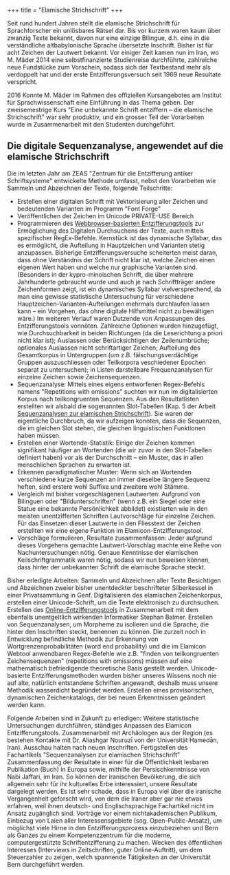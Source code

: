 +++
title = "Elamische Strichschrift"
+++


Seit rund hundert Jahren stellt die elamische Strichschrift für Sprachforscher ein unlösbares Rätsel dar. Bis vor kurzem waren kaum über zwanzig Texte bekannt, davon nur eine einzige Bilingue, d.h. eine in die verständliche altbabylonische Sprache übersetzte Inschrift. Bisher ist für acht Zeichen der Lautwert bekannt. Vor einiger Zeit kamen nun im Iran, wo M. Mäder 2014 eine selbstfinanzierte Studienreise durchführte, zahlreiche neue Fundstücke zum Vorschein, sodass sich der Textbestand mehr als verdoppelt hat und der erste Entzifferungsversuch seit 1969 neue Resultate verspricht.

2016 Konnte M. Mäder im Rahmen des offiziellen Kursangebotes am Institut für Sprachwissenschaft eine Einführung in das Thema geben. Der zweisemestrige Kurs "Eine unbekannte Schrift entziffern – die elamische Strichschrift" war sehr produktiv, und ein grosser Teil der Vorarbeiten wurde in Zusammenarbeit mit den Studenten durchgeführt.

## Die digitale Sequenzanalyse, angewendet auf die elamische Strichschrift
Die im letzten Jahr am ZEAS "Zentrum für die Entzifferung antiker Schriftsysteme" entwickelte Methode umfasst, nebst den Vorarbeiten wie Sammeln und Abzeichnen der Texte, folgende Teilschritte:
-  Erstellen einer  digitalen Schrift mit Vektorisierung aller Zeichen und bedeutenden Varianten im Programm "Font Forge"
-   Veröffentlichen der Zeichen im Unicode PRIVATE-USE Bereich
-  Programmieren des [Webbrowser-basierten Entzifferungstools](http://center-for-decipherment.ch/tool) zur Ermöglichung des Digitalen Durchsuchens der Texte, auch mittels spezifischer RegEx-Befehle. Kernstück ist das dynamische Syllabar, das es ermöglicht, die Aufteilung in Hauptzeichen und Varianten stetig anzupassen. Bisherige Entzifferungsversuche scheiterten meist daran, dass ohne Verständnis der Schrift nicht klar ist, welche Zeichen einen eigenen Wert haben und welche nur graphische Varianten sind. (Besonders in der kypro-minoischen Schrift, die über mehrere Jahrhunderte  gebraucht wurde und auch je nach Schriftträger andere Zeichenformen zeigt, ist ein dynamisches Syllabar vielversprechend, da man eine gewisse statistische Untersuchung für verschiedene Hauptzeichen-Varianten-Aufteilungen mehrmals durchlaufen lassen kann – ein Vorgehen, das ohne digitale Hilfsmittel nicht zu bewältigen wäre.)
Im weiteren Verlauf waren Dutzende von Anpassungen des Entzifferungstools vonnöten. Zahlreiche Optionen wurden hinzugefügt, wie Durchsuchbarkeit in beiden Richtungen (da die Leserichtung a priori nicht klar ist); Auslassen oder Berücksichtigen der Zeilenumbrüche; optionales Auslassen nicht schriftartiger Zeichen; Aufteilung des Gesamtkorpus in Untergruppen (um z.B. fälschungsverdächtige Gruppen auszuschliessen oder Teilkorpora veschiedener Epochen separat zu untersuchen); in Listen darstellbare Frequenzanalysen für einzelne Zeichen sowie Zeichensequenzen.
-  Sequenzanalyse: Mittels eines eigens entworfenen Regex-Befehls namens "Repetitions with omissions" suchten wir nun im digitalisierten Korpus nach teilkongruenten Sequenzen. Aus den Resultatlisten erstellten wir alsbald die sogenannten Slot-Tabellen (Kap. 5 der Arbeit [Sequenzanalysen zur elamischen Strichschrift](/pubs/Maeder%20et%20al%202018__Sequenzanalysen%20zur%20elamischen%20Strichschrift___Sequence%20Analysis%20in%20Linear%20Elamite.pdf)). Sie waren der eigentliche Durchbruch, da wir aufzeigen konnten, dass die Sequenzen, die im gleichen Slot stehen, die gleichen linguistischen Funktionen haben müssen.
-  Erstellen einer Wortende-Statistik: Einige der Zeichen kommen signifikant häufiger an Wortenden (die wir zuvor in den Slot-Tabellen definiert haben) vor als der Durchschnitt – ein Muster, das in allen menschlichen Sprachen zu erwarten ist.
-  Erkennen paradigmatischer Muster: Wenn sich an Wortenden verschiedene kurze Sequenzen an immer dieselbe längere Sequenz heften, sind erstere wohl Suffixe und zweitere wohl Stämme.
-  Vergleich mit bisher vorgeschlagenen Lautwerten: Aufgrund von Bilinguen oder "Bildunterschriften" (wenn z.B. ein Siegel oder eine Statue eine bekannte Persönlichkeit abbildet) existierten wie in den meisten unentzifferten Schriften Lautvorschläge für einzelne Zeichen. Für das Einsetzen dieser Lautwerte in den Fliesstext der Zeichen erstellten wir eine eigene Funktion im Elamicon-Entzifferungstool.
-  Vorschläge formulieren, Resultate zusammenfassen: Jeder aufgrund dieses Vorgehens gemachte Lautwert-Vorschlag machte eine Reihe von Nachuntersuchungen nötig. Genaue Kenntnisse der elamischen Keilschriftgrammatik waren nötig, sodass wir nun beweisen können, dass hinter der unbekannten Schrift die elamische Sprache steckt.

Bisher erledigte Arbeiten:
Sammeln und Abzeichnen aller Texte
Besichtigen und Abzeichnen zweier bisher unentdeckter beschrifteter Silberkessel in einer Privatsammlung in Genf.
Digitalisieren des elamischen Zeichenkorpus, erstellen einer Unicode-Schrift, um die Texte elektronisch zu durchsuchen.
Erstellen des [Online-Entzifferungstools](http://center-for-decipherment.ch/tool) in Zusammenarbeit mit dem ebenfalls unentgeltlich wirkenden Informatiker Stephan Balmer.
Erstellen von Sequenzanalysen, um Morpheme zu isolieren und die Sprache, die hinter den Inschriften steckt, benennen zu können. Die zurzeit noch in Entwicklung befindliche Methodik zur Erkennung von Wortgrenzenprobabilitäten (word end probability) und die im Elamicon Webtool anwendbaren Regex-Befehle wie z.B. "finden von teilkongruenten Zeichensequenzen" (repetitions with omissions) müssen auf eine mathematisch befriedigende theoretische Basis gestellt werden. Unicode-basierte Entzifferungsmethoden wurden bisher unseres Wissens noch nie auf alte, natürlich entstandene Schriften angewandt, deshalb muss unsere Methodik wasserdicht begründet werden.
Erstellen eines provisorischen, dynamischen Zeichenkatalogs, der bei neuen Erkenntnissen geändert werden kann.

Folgende Arbeiten sind in Zukunft zu erledigen:
Weitere statistische Untersuchungen durchführen, ständiges Anpassen des Elamicon Entzifferungstools.
Zusammenarbeit mit Archäologen aus der Region (es bestehen Kontakte mit Dr. Aliashgar Nouruzī von der Universität Hamedān, Iran).
Ausschau halten nach neuen Inschriften.
Fertigstellen des Fachartikels "Sequenzanalysen zur elamischen Strichschrift"
Zusammenfassung der Resultate in einer für die Öffentlichkeit lesbaren Publikation (Buch) in Europa sowie, mithilfe der Persischkenntnisse von Nabi Jaffari, im Iran. So können der iranischen Bevölkerung, die sich allgemein sehr für ihr kulturelles Erbe interessiert, unsere Resultate dargelegt werden. Es ist sehr schade, dass in Europa viel über die iranische Vergangenheit geforscht wird, von dem die Iraner aber gar nie etwas erfahren, weil ihnen deutsch- und Englischsprachige Fachartikel nicht im Ansatz zugänglich sind.
Vorträge vor einem nichtakademischen Publikum, Einbezug von Laien aller Interessensgebiete (sog. Open-Public-Ansatz), um möglichst viele Hirne in den Entzifferungsprozess einzubeziehen und Bern als Ganzes zu einem Kompetenzzentrum für die moderne, computergestützte Schriftentzifferung zu machen.
Wecken des öffentlichen Interesses (Interviews in Zeitschriften, guter Online-Auftritt), um dem Steuerzahler zu zeigen, welch spannende Tätigkeiten an der Universität Bern durchgeführt werden.

